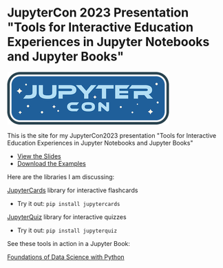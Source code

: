 # JupyterCon 2023 Presentation "Tools for Interactive Education Experiences in Jupyter Notebooks and Jupyter Books"

![JupyterCon2023 Logo](figs/jupytercon.png)

This is the site for my JupyterCon2023 presentation "Tools for Interactive Education Experiences in Jupyter Notebooks and Jupyter Books"
* [View the Slides](https://jmshea.github.io/jupytercon2023/)
* [Download the Examples](presentation-demo-exs.ipynb)

Here are the libraries I am discussing:

[JupyterCards](https://github.com/jmshea/jupytercards/) library for interactive flashcards
* Try it out: `pip install jupytercards`

[JupyterQuiz](https://github.com/jmshea/jupyterquiz/) library for interactive quizzes
* Try it out: `pip install jupyterquiz`

See these tools in action in a Jupyter Book:

[Foundations of Data Science with Python](https://jmshea.github.io/Foundations-of-Data-Science-with-Python/intro/intro.html)

